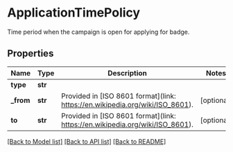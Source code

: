 # ApplicationTimePolicy

Time period when the campaign is open for applying for badge.
## Properties
Name | Type | Description | Notes
------------ | ------------- | ------------- | -------------
**type** | **str** |  | 
**_from** | **str** | Provided in [ISO 8601 format](link: https://en.wikipedia.org/wiki/ISO_8601). | [optional] 
**to** | **str** | Provided in [ISO 8601 format](link: https://en.wikipedia.org/wiki/ISO_8601). | [optional] 

[[Back to Model list]](../README.md#documentation-for-models) [[Back to API list]](../README.md#documentation-for-api-endpoints) [[Back to README]](../README.md)


